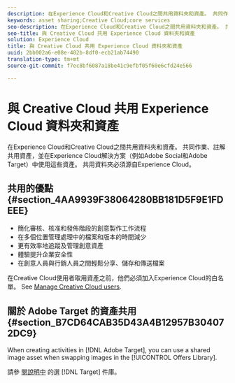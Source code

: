```yaml
---
description: 在Experience Cloud和Creative Cloud之間共用資料夾和資產。 共同作業、註解共用資產，並在Experience Cloud解決方案（例如Social和Target）中使用這些資產。 共用資料夾必須源自Experience Cloud。
keywords: asset sharing;Creative Cloud;core services
seo-description: 在Experience Cloud和Creative Cloud之間共用資料夾和資產。 共同作業、註解共用資產，並在Experience Cloud解決方案（例如Social和Target）中使用這些資產。 共用資料夾必須源自Experience Cloud。
seo-title: 與 Creative Cloud 共用 Experience Cloud 資料夾和資產
solution: Experience Cloud
title: 與 Creative Cloud 共用 Experience Cloud 資料夾和資產
uuid: 2bb002a6-e08e-402b-8df0-ecb21ab74490
translation-type: tm+mt
source-git-commit: f7ec8bf6087a18be41c9efbf05f60e6cfd24e566

---
```



# 與 Creative Cloud 共用 Experience Cloud 資料夾和資產

在Experience Cloud和Creative Cloud之間共用資料夾和資產。 共同作業、註解共用資產，並在Experience Cloud解決方案（例如Adobe Social和Adobe Target）中使用這些資產。 共用資料夾必須源自Experience Cloud。

## 共用的優點 {#section_4AA9939F38064280BB181D5F9E1FDEEE}

* 簡化審核、核准和發佈階段的創意製作工作流程
* 在多個位置管理處理中的檔案和版本的時間減少
* 更有效率地追蹤及管理創意資產
* 體驗提升企業安全性
* 在創意人員與行銷人員之間輕鬆分享、儲存和傳送檔案

在Creative Cloud使用者取用資產之前，他們必須加入Experience Cloud的白名單。 See [Manage Creative Cloud users](../experience-cloud-assets/t-admin-add-cc-user.md#task_F36D4F1D49B44F09A54F7371810D2752).

## 關於 Adobe Target 的資產共用 {#section_B7CD64CAB35D43A4B12957B304072DC9}

When creating activities in [!DNL Adobe Target], you can use a shared image asset when swapping images in the [!UICONTROL Offers Library].

請參 [閱說明中](https://docs.adobe.com/help/en/target/using/experiences/offers/manage-content.html) 的選 [!DNL Target] 件庫。

